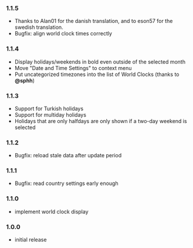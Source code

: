 ### 1.1.5
- Thanks to Alan01 for the danish translation, and to eson57 for the swedish translation.
- Bugfix: align world clock times correctly

### 1.1.4
- Display holidays/weekends in bold even outside of the selected month
- Move "Date and Time Settings" to context menu
- Put uncategorized timezones into the list of World Clocks (thanks to **@sphh**)

### 1.1.3

- Support for Turkish holidays
- Support for multiday holidays
- Holidays that are only halfdays are only shown if a two-day weekend is selected

### 1.1.2

- Bugfix: reload stale data after update period

### 1.1.1

- Bugfix: read country settings early enough

### 1.1.0

- implement world clock display

### 1.0.0

- initial release